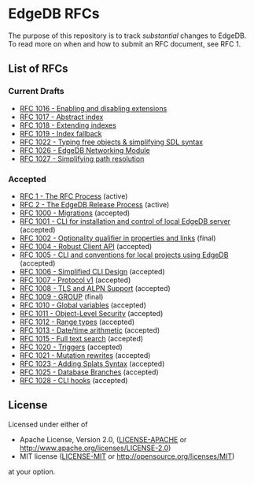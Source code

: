 # EdgeDB RFCs

The purpose of this repository is to track *substantial* changes to EdgeDB.
To read more on when and how to submit an RFC document, see RFC 1.

## List of RFCs
[//]: # "NOTE: This section is auto-generated with update_index.py"

### Current Drafts
* [RFC 1016 - Enabling and disabling extensions](./text/1016-extension-control.rst)
* [RFC 1017 - Abstract index](./text/1017-abstract-index.rst)
* [RFC 1018 - Extending indexes](./text/1018-extending-indexes.rst)
* [RFC 1019 - Index fallback](./text/1019-index-fallback.rst)
* [RFC 1022 - Typing free objects & simplifying SDL syntax](./text/1022-freetypes.rst)
* [RFC 1026 - EdgeDB Networking Module](./text/1026-net-module.rst)
* [RFC 1027 - Simplifying path resolution](./text/1027-no-factoring.rst)

### Accepted
* [RFC 1 - The RFC Process](./text/0001-rfc-process.rst) (active)
* [RFC 2 - The EdgeDB Release Process](./text/0002-edgedb-release-process.rst) (active)
* [RFC 1000 - Migrations](./text/1000-migrations.rst) (accepted)
* [RFC 1001 - CLI for installation and control of local EdgeDB server](./text/1001-edgedb-server-control.rst) (accepted)
* [RFC 1002 - Optionality qualifier in properties and links](./text/1002-optionality-qualifier.rst) (final)
* [RFC 1004 - Robust Client API](./text/1004-transactions-api.rst) (accepted)
* [RFC 1005 - CLI and conventions for local projects using EdgeDB](./text/1005-edgedb-project.rst) (accepted)
* [RFC 1006 - Simplified CLI Design](./text/1006-simplified-cli.rst) (accepted)
* [RFC 1007 - Protocol v1](./text/1007-protocol-v1.rst) (accepted)
* [RFC 1008 - TLS and ALPN Support](./text/1008-tls-and-alpn.rst) (accepted)
* [RFC 1009 - GROUP](./text/1009-group.rst) (final)
* [RFC 1010 - Global variables](./text/1010-global-vars.rst) (accepted)
* [RFC 1011 - Object-Level Security](./text/1011-object-level-security.rst) (accepted)
* [RFC 1012 - Range types](./text/1012-range-types.rst) (accepted)
* [RFC 1013 - Date/time arithmetic](./text/1013-datetime-arithmetic.rst) (accepted)
* [RFC 1015 - Full text search](./text/1015-full-text-search.rst) (accepted)
* [RFC 1020 - Triggers](./text/1020-triggers.rst) (accepted)
* [RFC 1021 - Mutation rewrites](./text/1021-rewrites.rst) (accepted)
* [RFC 1023 - Adding Splats Syntax](./text/1023-splats.rst) (accepted)
* [RFC 1025 - Database Branches](./text/1025-branches.rst) (accepted)
* [RFC 1028 - CLI hooks](./text/1028-cli-hooks.rst) (accepted)

## License

Licensed under either of

* Apache License, Version 2.0,
  ([LICENSE-APACHE](./LICENSE-APACHE) or
  http://www.apache.org/licenses/LICENSE-2.0)
* MIT license ([LICENSE-MIT](./LICENSE-MIT) or
  http://opensource.org/licenses/MIT)

at your option.
